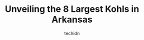 ---
layout: ampstory
image: https://i0.wp.com/www.depkes.org/wp-content/uploads/2023/06/kohls-0-in-arkansas-1685968628.jpeg?resize=640,853
author: techidn
featured: false
description: Discover the impressive array of Kohls options in Arkansas, where you can find 8 of the largest Kohls establishments in the area. From renowned classics to hidden gems, Arkansas offers a div
title: Unveiling the 8 Largest Kohls in Arkansas
cover:
   title: Unveiling the 8 Largest Kohls in Arkansas
   subtitle: Rickpate
   background: https://www.depkes.org/wp-content/uploads/2023/06/kohls-0-in-arkansas-1685968628.jpeg

pages: 
 - layout: thirds
   top: <h1>#1 Kohls</h1>
   bottom: "<p>Love this store, my favorite to shop at . Everyone is so nice and so eager to help you  if you need it. I would recommend it to everyone!!! I give it five stars</p>"
   background: https://www.depkes.org/wp-content/uploads/2023/06/kohls-1-in-arkansas-1685968629.jpeg
   backgroundblur: true
 - layout: thirds
   top: <h1>#2 Kohls</h1>
   bottom: "<p>7801 Rogers Ave, Fort Smith, AR 72903, United States</p>"
   background: https://www.depkes.org/wp-content/uploads/2023/06/kohls-2-in-arkansas-1685968629.jpeg
   cta:
      link: https://www.depkes.org/blog/unveiling-the-8-largest-kohls-in-arkansas/
      text: Unveiling the 8 Largest Kohls in Arkansas
 - layout: thirds
   top: <h1>#3 Kohls</h1>
   bottom: "<p>2117 Fair Park Blvd., Jonesboro, AR 72401, United States</p>"
   background: https://www.depkes.org/wp-content/uploads/2023/06/kohls-3-in-arkansas-1685968630.jpeg
   cta:
      link: https://www.depkes.org/blog/unveiling-the-8-largest-kohls-in-arkansas/
      text: Unveiling the 8 Largest Kohls in Arkansas
 - layout: thirds
   top: <h1>#4 Kohls</h1>
   bottom: "<p>7333 Alcoa Rd, Bryant, AR 72022, United States</p>"
   background: https://images.unsplash.com/photo-1613843873231-1447db182f97?ixlib=rb-4.0.3&ixid=MnwxMjA3fDB8MHxwaG90by1wYWdlfHx8fGVufDB8fHx8&auto=format&fit=crop&w=640&h=853&q=80
   cta:
      link: https://www.depkes.org/blog/unveiling-the-8-largest-kohls-in-arkansas/
      text: Unveiling the 8 Largest Kohls in Arkansas
 - layout: thirds
   top: <h1>#5 Kohls</h1>
   bottom: "<p>801 Elsinger Blvd, Conway, AR 72032, United States</p>"
   background: https://images.unsplash.com/photo-1564951434112-64d74cc2a2d7?ixlib=rb-4.0.3&ixid=MnwxMjA3fDB8MHxwaG90by1wYWdlfHx8fGVufDB8fHx8&auto=format&fit=crop&w=640&h=853&q=80
   cta:
      link: https://www.depkes.org/blog/unveiling-the-8-largest-kohls-in-arkansas/
      text: Unveiling the 8 Largest Kohls in Arkansas
 - layout: thirds
   top: <h1>#6 Kohls</h1>
   bottom: "<p>13909 Chenal Pkwy, Little Rock, AR 72211, United States</p>"
   background: https://images.unsplash.com/photo-1552083974-186346191183?ixlib=rb-4.0.3&ixid=MnwxMjA3fDB8MHxwaG90by1wYWdlfHx8fGVufDB8fHx8&auto=format&fit=crop&w=640&h=853&q=80
   cta:
      link: https://www.depkes.org/blog/unveiling-the-8-largest-kohls-in-arkansas/
      text: Unveiling the 8 Largest Kohls in Arkansas
 - layout: thirds
   top: <h1>#7 Kohls</h1>
   bottom: "<p>3575 N Shiloh Dr, Fayetteville, AR 72703, United States</p>"
   background: https://images.unsplash.com/photo-1489694553447-4c9339da310d?ixlib=rb-4.0.3&ixid=MnwxMjA3fDB8MHxwaG90by1wYWdlfHx8fGVufDB8fHx8&auto=format&fit=crop&w=640&h=853&q=80
   cta:
      link: https://www.depkes.org/blog/unveiling-the-8-largest-kohls-in-arkansas/
      text: Unveiling the 8 Largest Kohls in Arkansas
 - layout: thirds
   middle: Continue reading...
   background: https://images.unsplash.com/photo-1595364397663-fca4f075d796?ixlib=rb-4.0.3&ixid=MnwxMjA3fDB8MHxwaG90by1wYWdlfHx8fGVufDB8fHx8&auto=format&fit=crop&w=640&h=853&q=80
   cta:
      link: https://www.depkes.org/blog/unveiling-the-8-largest-kohls-in-arkansas/
      text: Unveiling the 8 Largest Kohls in Arkansas
      
---